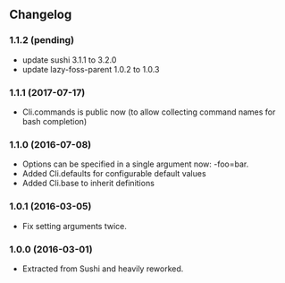 ## Changelog 

### 1.1.2 (pending)

* update sushi 3.1.1 to 3.2.0
* update lazy-foss-parent 1.0.2 to 1.0.3

### 1.1.1 (2017-07-17)

* Cli.commands is public now (to allow collecting command names for bash completion)


### 1.1.0 (2016-07-08)

* Options can be specified in a single argument now: -foo=bar.
* Added Cli.defaults for configurable default values
* Added Cli.base to inherit definitions


### 1.0.1 (2016-03-05)

* Fix setting arguments twice.


### 1.0.0 (2016-03-01)

* Extracted from Sushi and heavily reworked.
